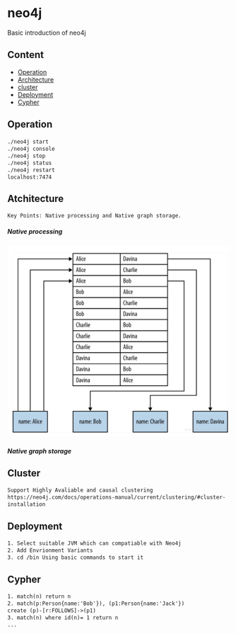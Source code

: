 # neo4j
Basic introduction of neo4j

## Content
* [Operation](#Operation)
* [Architecture](#Architecture)
* [cluster](#cluster)
* [Deployment](#Deployment)
* [Cypher](#Cypher)


Operation
------
    ./neo4j start 
    ./neo4j console
    ./neo4j stop
    ./neo4j status
    ./neo4j restart
    localhost:7474

Atchitecture
------
    Key Points: Native processing and Native graph storage.

##### Native processing
![image](https://github.com/CuiMingyu/neo4j/blob/master/image/TraditionalDB.jpg)
##### Native graph storage

Cluster
------
    Support Highly Avaliable and causal clustering 
    https://neo4j.com/docs/operations-manual/current/clustering/#cluster-installation

Deployment
------
    1. Select suitable JVM which can compatiable with Neo4j 
    2. Add Envrionment Variants
    3. cd /bin Using basic commands to start it

Cypher
------
    1. match(n) return n
    2. match(p:Person{name:'Bob'}), (p1:Person{name:'Jack'}) 
    create (p)-[r:FOLLOWS]->(p1)
    3. match(n) where id(n)= 1 return n
    ...
